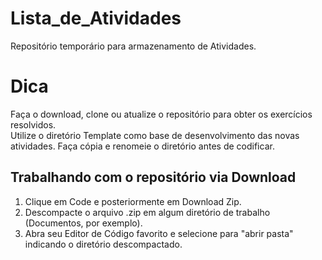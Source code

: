# Lista_de_Atividades

Repositório temporário para armazenamento de Atividades.<br>

# Dica

Faça o download, clone ou atualize o repositório para obter os exercícios resolvidos.<br>
Utilize o diretório Template como base de desenvolvimento das novas atividades. Faça cópia e renomeie o diretório antes de codificar.<br>

## Trabalhando com o repositório via Download

1. Clique em Code e posteriormente em Download Zip.
2. Descompacte o arquivo .zip em algum diretório de trabalho (Documentos, por exemplo).
3. Abra seu Editor de Código favorito e selecione para "abrir pasta" indicando o diretório descompactado.

